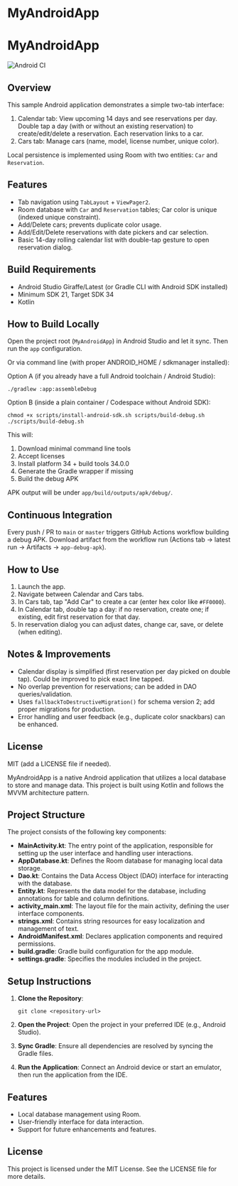 # MyAndroidApp
# MyAndroidApp

![Android CI](../../actions/workflows/android-ci.yml/badge.svg)

## Overview
This sample Android application demonstrates a simple two-tab interface:
1. Calendar tab: View upcoming 14 days and see reservations per day. Double tap a day (with or without an existing reservation) to create/edit/delete a reservation. Each reservation links to a car.
2. Cars tab: Manage cars (name, model, license number, unique color).

Local persistence is implemented using Room with two entities: `Car` and `Reservation`.

## Features
- Tab navigation using `TabLayout` + `ViewPager2`.
- Room database with `Car` and `Reservation` tables; Car color is unique (indexed unique constraint).
- Add/Delete cars; prevents duplicate color usage.
- Add/Edit/Delete reservations with date pickers and car selection.
- Basic 14-day rolling calendar list with double-tap gesture to open reservation dialog.

## Build Requirements
- Android Studio Giraffe/Latest (or Gradle CLI with Android SDK installed)
- Minimum SDK 21, Target SDK 34
- Kotlin

## How to Build Locally
Open the project root (`MyAndroidApp`) in Android Studio and let it sync. Then run the `app` configuration.

Or via command line (with proper ANDROID_HOME / sdkmanager installed):

Option A (if you already have a full Android toolchain / Android Studio):
```
./gradlew :app:assembleDebug
```

Option B (inside a plain container / Codespace without Android SDK):
```
chmod +x scripts/install-android-sdk.sh scripts/build-debug.sh
./scripts/build-debug.sh
```
This will:
1. Download minimal command line tools
2. Accept licenses
3. Install platform 34 + build tools 34.0.0
4. Generate the Gradle wrapper if missing
5. Build the debug APK

APK output will be under `app/build/outputs/apk/debug/`.

## Continuous Integration
Every push / PR to `main` or `master` triggers GitHub Actions workflow building a debug APK.
Download artifact from the workflow run (Actions tab -> latest run -> Artifacts -> `app-debug-apk`).

## How to Use
1. Launch the app.
2. Navigate between Calendar and Cars tabs.
3. In Cars tab, tap "Add Car" to create a car (enter hex color like `#FF0000`).
4. In Calendar tab, double tap a day: if no reservation, create one; if existing, edit first reservation for that day.
5. In reservation dialog you can adjust dates, change car, save, or delete (when editing).

## Notes & Improvements
- Calendar display is simplified (first reservation per day picked on double tap). Could be improved to pick exact line tapped.
- No overlap prevention for reservations; can be added in DAO queries/validation.
- Uses `fallbackToDestructiveMigration()` for schema version 2; add proper migrations for production.
- Error handling and user feedback (e.g., duplicate color snackbars) can be enhanced.

## License
MIT (add a LICENSE file if needed).

MyAndroidApp is a native Android application that utilizes a local database to store and manage data. This project is built using Kotlin and follows the MVVM architecture pattern.

## Project Structure

The project consists of the following key components:

- **MainActivity.kt**: The entry point of the application, responsible for setting up the user interface and handling user interactions.
- **AppDatabase.kt**: Defines the Room database for managing local data storage.
- **Dao.kt**: Contains the Data Access Object (DAO) interface for interacting with the database.
- **Entity.kt**: Represents the data model for the database, including annotations for table and column definitions.
- **activity_main.xml**: The layout file for the main activity, defining the user interface components.
- **strings.xml**: Contains string resources for easy localization and management of text.
- **AndroidManifest.xml**: Declares application components and required permissions.
- **build.gradle**: Gradle build configuration for the app module.
- **settings.gradle**: Specifies the modules included in the project.

## Setup Instructions

1. **Clone the Repository**: 
   ```
   git clone <repository-url>
   ```

2. **Open the Project**: Open the project in your preferred IDE (e.g., Android Studio).

3. **Sync Gradle**: Ensure all dependencies are resolved by syncing the Gradle files.

4. **Run the Application**: Connect an Android device or start an emulator, then run the application from the IDE.

## Features

- Local database management using Room.
- User-friendly interface for data interaction.
- Support for future enhancements and features.

## License

This project is licensed under the MIT License. See the LICENSE file for more details.
